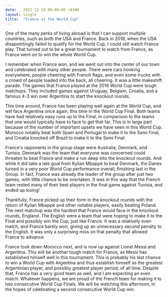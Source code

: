 ```yaml
---
date:   2022-12-18 09:00:00 +0100
layout: single
title:  "France at the World Cup"
---
```

One of the many perks of living abroad is that I can support multiple countries, such as both the USA and France. Back in 2018, when the USA disapointingly failed to qualify for the World Cup, I could still watch France play. That turned out to be a great tournament to watch from France, as France went on to win the whole World Cup.

I remember when France won, and we went out into the center of our town and celebrated with many other people. There were cars honking everywhere, people cheering with French flags, and even some trucks with a crowd of people loaded into the back, all cheering. It was a little makeshift parade. The games that France played at the 2018 World Cup were tough matchups. They included games against Uruguay, Belgiam, Croatia, and a famous 4-3 win over Argentina to start the knockout rounds.

This time around, France has been playing well again at the World Cup, and will face Argentina once again, this time in the World Cup Final. Both teams have had relatively easy runs up to the Final, in comparison to the teams that one would typically have to face to get that far. This is in large part because of the number of important upsets we have seen in this World Cup. Morocco notably beat both Spain and Portugal to make it to the Semi Final, and Croatia knocked off Brazil to make it to the Semi Final.

France's opponents in the group stage were Australia, Denmark, and Tunisia. Denmark was the team that everyone was concerned could threaten to beat France and make a run deep into the knockout rounds. And while it did take a late goal from Kylian Mbappé to beat Denmark, the Danes turned in a very poor World Cup performance overall, finishing last in the Group. In fact, France was already the leader of the group after just two games, with little chance to be overtaken. It was in this way that the French team rested many of their best players in the final game against Tunisia, and ended up losing!

Thankfully, France picked up their form in the knockout rounds with the return of Kylian Mbappé and other notable players, easily beating Poland. The next matchup was the hardest that France would face in the knockout rounds, England. The English were a team that were hoping to make it to the Final and possibly win the Cup, just like France. It was a relatively even match, and France barely won, giving up an unnecessary second penalty to the English. It was only a surprising miss on that penalty that allowed France to advance.

France took down Morocco next, and is now up against Lionel Messi and Argentina. This will be another tough match for France, as Messi has established himself well in this tournament. This is probably his last chance to win a World Cup with Argentina and thus establish himself as the greatest Argentinian player, and possibly greatest player period, of all time. Despite that, France has a very good team as well, and I am expecting an even match. Whatever happens, we are proud of the French team for making it to two consecutive World Cup Finals. We will be watching this afternoon, in the hopes of celebrating a second consecutive World Cup win.